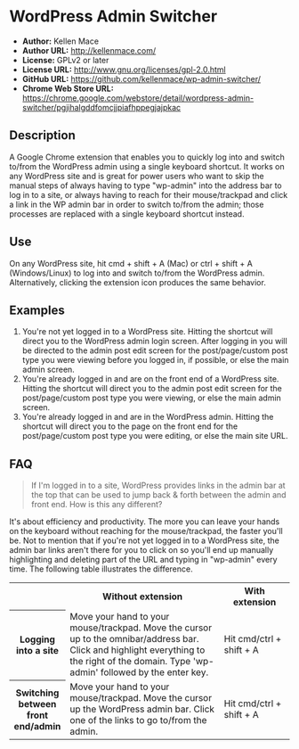 # WordPress Admin Switcher #

- **Author:** Kellen Mace
- **Author URL:** http://kellenmace.com/
- **License:** GPLv2 or later
- **License URL:** http://www.gnu.org/licenses/gpl-2.0.html
- **GitHub URL:** https://github.com/kellenmace/wp-admin-switcher/
- **Chrome Web Store URL:** https://chrome.google.com/webstore/detail/wordpress-admin-switcher/pgjihalgddfomcjjpiafhppegjajpkac

## Description ##

A Google Chrome extension that enables you to quickly log into and switch to/from the WordPress admin using a single keyboard shortcut. It works on any WordPress site and is great for power users who want to skip the manual steps of always having to type "wp-admin" into the address bar to log in to a site, or always having to reach for their mouse/trackpad and click a link in the WP admin bar in order to switch to/from the admin; those processes are replaced with a single keyboard shortcut instead.

## Use ##

On any WordPress site, hit cmd + shift + A (Mac) or ctrl + shift + A (Windows/Linux) to log into and switch to/from the WordPress admin. Alternatively, clicking the extension icon produces the same behavior.

## Examples ##

1. You're not yet logged in to a WordPress site. Hitting the shortcut will direct you to the WordPress admin login screen. After logging in you will be directed to the admin post edit screen for the post/page/custom post type you were viewing before you logged in, if possible, or else the main admin screen.
2. You're already logged in and are on the front end of a WordPress site. Hitting the shortcut will direct you to the admin post edit screen for the post/page/custom post type you were viewing, or else the main admin screen.
3. You're already logged in and are in the WordPress admin. Hitting the shortcut will direct you to the page on the front end for the post/page/custom post type you were editing, or else the main site URL.

## FAQ ##

> If I'm logged in to a site, WordPress provides links in the admin bar at the top
> that can be used to jump back & forth between the admin and front end. How is this
> any different?

It's about efficiency and productivity. The more you can leave your hands on the keyboard without reaching for the mouse/trackpad, the faster you'll be. Not to mention that if you're not yet logged in to a WordPress site, the admin bar links aren't there for you to click on so you'll end up manually highlighting and deleting part of the URL and typing in "wp-admin" every time. The following table illustrates the difference.

<table>
    <tr>
        <th style="width: 20%"></th>
        <th style="width: 55%">Without extension</th>
        <th style="width: 25%">With extension</th>
    </tr>
    <tr>
        <th>Logging into a site</th>
        <td>Move your hand to your mouse/trackpad.
Move the cursor up to the omnibar/address bar.
Click and highlight everything to the right of the domain.
Type 'wp-admin' followed by the enter key.</td>
        <td>Hit cmd/ctrl + shift + A</td>
    </tr>
    <tr>
        <th>Switching between front end/admin</th>
        <td>Move your hand to your mouse/trackpad.
Move the cursor up the WordPress admin bar.
Click one of the links to go to/from the admin.</td>
        <td>Hit cmd/ctrl + shift + A</td>
    </tr>
</table>